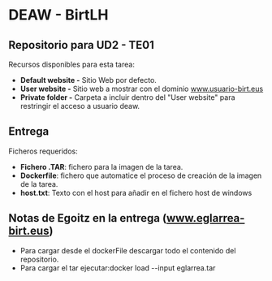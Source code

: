 # DEAW - BirtLH

## Repositorio para UD2 - TE01

Recursos disponibles para esta tarea:

- **Default website -** Sitio Web por defecto.
- **User website -** Sitio web a mostrar con el dominio www.usuario-birt.eus
- **Private folder -** Carpeta a incluir dentro del "User website" para restringir el acceso a usuario deaw.

## Entrega
Ficheros requeridos:
- **Fichero .TAR**: fichero para la imagen de la tarea.
- **Dockerfile**: fichero que automatice el proceso de creación de la imagen de la tarea.
- **host.txt**: Texto con el host para añadir en el fichero host de windows

## Notas de Egoitz en la entrega (www.eglarrea-birt.eus)
- Para cargar desde el dockerFile descargar todo el contenido del repositorio.
- Para cargar el tar ejecutar:docker load --input eglarrea.tar
